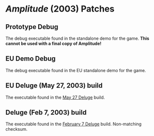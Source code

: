 # *Amplitude* (2003) Patches

## Prototype Debug
The debug executable found in the standalone demo for the game. **This cannot be used with a final copy of Amplitude!**

## EU Demo Debug
The debug executable found in the EU standalone demo for the game.

## EU Deluge (May 27, 2003) build
The executable found in the [May 27 Deluge](https://hiddenpalace.org/Amplitude_(May_27,_2003_prototype)) build.

## Deluge (Feb 7, 2003) build

The executable found in the [February 7 Deluge](https://hiddenpalace.org/Amplitude_(Feb_7,_2003_prototype)) build. Non-matching checksum.